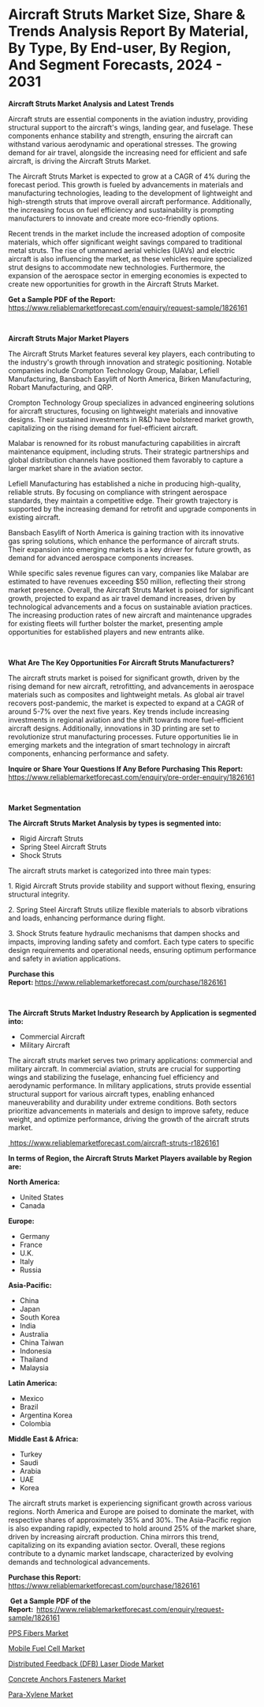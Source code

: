 <p><h1>Aircraft Struts Market Size, Share & Trends Analysis Report By Material, By Type, By End-user, By Region, And Segment Forecasts, 2024 - 2031</h1></p><p><strong>Aircraft Struts Market Analysis and Latest Trends</strong></p>
<p><p>Aircraft struts are essential components in the aviation industry, providing structural support to the aircraft's wings, landing gear, and fuselage. These components enhance stability and strength, ensuring the aircraft can withstand various aerodynamic and operational stresses. The growing demand for air travel, alongside the increasing need for efficient and safe aircraft, is driving the Aircraft Struts Market.</p><p>The Aircraft Struts Market is expected to grow at a CAGR of 4% during the forecast period. This growth is fueled by advancements in materials and manufacturing technologies, leading to the development of lightweight and high-strength struts that improve overall aircraft performance. Additionally, the increasing focus on fuel efficiency and sustainability is prompting manufacturers to innovate and create more eco-friendly options.</p><p>Recent trends in the market include the increased adoption of composite materials, which offer significant weight savings compared to traditional metal struts. The rise of unmanned aerial vehicles (UAVs) and electric aircraft is also influencing the market, as these vehicles require specialized strut designs to accommodate new technologies. Furthermore, the expansion of the aerospace sector in emerging economies is expected to create new opportunities for growth in the Aircraft Struts Market.</p></p>
<p><strong>Get a Sample PDF of the Report:&nbsp;</strong> <a href="https://www.reliablemarketforecast.com/enquiry/request-sample/1826161?utm_campaign=1110&utm_medium=2&utm_source=Github&utm_content=ia&utm_term=02112024&utm_id=aircraft-struts">https://www.reliablemarketforecast.com/enquiry/request-sample/1826161</a></p>
<p>&nbsp;</p>
<p><strong>Aircraft Struts Major Market Players</strong></p>
<p><p>The Aircraft Struts Market features several key players, each contributing to the industry's growth through innovation and strategic positioning. Notable companies include Crompton Technology Group, Malabar, Lefiell Manufacturing, Bansbach Easylift of North America, Birken Manufacturing, Robart Manufacturing, and QRP.</p><p>Crompton Technology Group specializes in advanced engineering solutions for aircraft structures, focusing on lightweight materials and innovative designs. Their sustained investments in R&D have bolstered market growth, capitalizing on the rising demand for fuel-efficient aircraft.</p><p>Malabar is renowned for its robust manufacturing capabilities in aircraft maintenance equipment, including struts. Their strategic partnerships and global distribution channels have positioned them favorably to capture a larger market share in the aviation sector.</p><p>Lefiell Manufacturing has established a niche in producing high-quality, reliable struts. By focusing on compliance with stringent aerospace standards, they maintain a competitive edge. Their growth trajectory is supported by the increasing demand for retrofit and upgrade components in existing aircraft.</p><p>Bansbach Easylift of North America is gaining traction with its innovative gas spring solutions, which enhance the performance of aircraft struts. Their expansion into emerging markets is a key driver for future growth, as demand for advanced aerospace components increases.</p><p>While specific sales revenue figures can vary, companies like Malabar are estimated to have revenues exceeding $50 million, reflecting their strong market presence. Overall, the Aircraft Struts Market is poised for significant growth, projected to expand as air travel demand increases, driven by technological advancements and a focus on sustainable aviation practices. The increasing production rates of new aircraft and maintenance upgrades for existing fleets will further bolster the market, presenting ample opportunities for established players and new entrants alike.</p></p>
<p>&nbsp;</p>
<p><strong>What Are The Key Opportunities For Aircraft Struts Manufacturers?</strong></p>
<p><p>The aircraft struts market is poised for significant growth, driven by the rising demand for new aircraft, retrofitting, and advancements in aerospace materials such as composites and lightweight metals. As global air travel recovers post-pandemic, the market is expected to expand at a CAGR of around 5-7% over the next five years. Key trends include increasing investments in regional aviation and the shift towards more fuel-efficient aircraft designs. Additionally, innovations in 3D printing are set to revolutionize strut manufacturing processes. Future opportunities lie in emerging markets and the integration of smart technology in aircraft components, enhancing performance and safety.</p></p>
<p><strong>Inquire or Share Your Questions If Any Before Purchasing This Report:</strong> <a href="https://www.reliablemarketforecast.com/enquiry/pre-order-enquiry/1826161?utm_campaign=1110&utm_medium=2&utm_source=Github&utm_content=ia&utm_term=02112024&utm_id=aircraft-struts">https://www.reliablemarketforecast.com/enquiry/pre-order-enquiry/1826161</a></p>
<p>&nbsp;</p>
<p><strong>Market Segmentation</strong></p>
<p><strong>The Aircraft Struts Market Analysis by types is segmented into:</strong></p>
<p><ul><li>Rigid Aircraft Struts</li><li>Spring Steel Aircraft Struts</li><li>Shock Struts</li></ul></p>
<p><p>The aircraft struts market is categorized into three main types: </p><p>1. Rigid Aircraft Struts provide stability and support without flexing, ensuring structural integrity.  </p><p>2. Spring Steel Aircraft Struts utilize flexible materials to absorb vibrations and loads, enhancing performance during flight.  </p><p>3. Shock Struts feature hydraulic mechanisms that dampen shocks and impacts, improving landing safety and comfort. Each type caters to specific design requirements and operational needs, ensuring optimum performance and safety in aviation applications.</p></p>
<p><strong>Purchase this Report:&nbsp;</strong><a href="https://www.reliablemarketforecast.com/purchase/1826161?utm_campaign=1110&utm_medium=2&utm_source=Github&utm_content=ia&utm_term=02112024&utm_id=aircraft-struts">https://www.reliablemarketforecast.com/purchase/1826161</a></p>
<p>&nbsp;</p>
<p><strong>The Aircraft Struts Market Industry Research by Application is segmented into:</strong></p>
<p><ul><li>Commercial Aircraft</li><li>Military Aircraft</li></ul></p>
<p><p>The aircraft struts market serves two primary applications: commercial and military aircraft. In commercial aviation, struts are crucial for supporting wings and stabilizing the fuselage, enhancing fuel efficiency and aerodynamic performance. In military applications, struts provide essential structural support for various aircraft types, enabling enhanced maneuverability and durability under extreme conditions. Both sectors prioritize advancements in materials and design to improve safety, reduce weight, and optimize performance, driving the growth of the aircraft struts market.</p></p>
<p><a href="https://www.reliablemarketforecast.com/aircraft-struts-r1826161?utm_campaign=1110&utm_medium=2&utm_source=Github&utm_content=ia&utm_term=02112024&utm_id=aircraft-struts">&nbsp;https://www.reliablemarketforecast.com/aircraft-struts-r1826161</a></p>
<p><strong>In terms of Region, the Aircraft Struts Market Players available by Region are:</strong></p>
<p>
    <p> <strong> North America: </strong>
        <ul>
            <li>United States</li>
            <li>Canada</li>
        </ul>
        </p> 
    <p> <strong> Europe: </strong>
        <ul>
            <li>Germany</li>
            <li>France</li>
            <li>U.K.</li>
            <li>Italy</li>
            <li>Russia</li>
        </ul>
        </p> 
    <p> <strong> Asia-Pacific: </strong>
        <ul>
            <li>China</li>
            <li>Japan</li>
            <li>South Korea</li>
            <li>India</li>
            <li>Australia</li>
            <li>China Taiwan</li>
            <li>Indonesia</li>
            <li>Thailand</li>
            <li>Malaysia</li>
        </ul>
        </p> 
    <p> <strong> Latin America: </strong>
        <ul>
            <li>Mexico</li>
            <li>Brazil</li>
            <li>Argentina Korea</li>
            <li>Colombia</li>
        </ul>
        </p> 
    <p> <strong> Middle East & Africa: </strong>
        <ul>
            <li>Turkey</li>
            <li>Saudi</li>
            <li>Arabia</li>
            <li>UAE</li>
            <li>Korea</li>
        </ul>
    </p>
    </p>
<p><p>The aircraft struts market is experiencing significant growth across various regions. North America and Europe are poised to dominate the market, with respective shares of approximately 35% and 30%. The Asia-Pacific region is also expanding rapidly, expected to hold around 25% of the market share, driven by increasing aircraft production. China mirrors this trend, capitalizing on its expanding aviation sector. Overall, these regions contribute to a dynamic market landscape, characterized by evolving demands and technological advancements.</p></p>
<p><strong>Purchase this Report: </strong><a href="https://www.reliablemarketforecast.com/purchase/1826161?utm_campaign=1110&utm_medium=2&utm_source=Github&utm_content=ia&utm_term=02112024&utm_id=aircraft-struts">https://www.reliablemarketforecast.com/purchase/1826161</a></p>
<p>&nbsp;<strong>Get a Sample PDF of the Report:&nbsp;&nbsp;</strong><a href="https://www.reliablemarketforecast.com/enquiry/request-sample/1826161?utm_campaign=1110&utm_medium=2&utm_source=Github&utm_content=ia&utm_term=02112024&utm_id=aircraft-struts">https://www.reliablemarketforecast.com/enquiry/request-sample/1826161</a></p>
<p><strong></strong></p>
<p><p><a href="https://www.linkedin.com/pulse/pps-fibers-market-global-trends-forecast-2024-2031-genius-market-ptgef?utm_campaign=1110&utm_medium=2&utm_source=Github&utm_content=ia&utm_term=02112024&utm_id=aircraft-struts">PPS Fibers Market</a></p><p><a href="https://github.com/destinybqdicha/Market-Research-Report-List-1/blob/main/mobile-fuel-cell-market.md?utm_campaign=1110&utm_medium=2&utm_source=Github&utm_content=ia&utm_term=02112024&utm_id=aircraft-struts">Mobile Fuel Cell Market</a></p><p><a href="https://issuu.com/reportprime-2/docs/distributed-feedback-dfb-laser-diod_fdaac677829104?utm_campaign=1110&utm_medium=2&utm_source=Github&utm_content=ia&utm_term=02112024&utm_id=aircraft-struts">Distributed Feedback (DFB) Laser Diode Market</a></p><p><a href="https://issuu.com/reportprime-2/docs/concrete-anchors-fasteners-market-s_6ac6041e3b8dd5?utm_campaign=1110&utm_medium=2&utm_source=Github&utm_content=ia&utm_term=02112024&utm_id=aircraft-struts">Concrete Anchors Fasteners Market</a></p><p><a href="https://www.linkedin.com/pulse/market-dynamics-future-trends-global-para-xylene-sector-forecasted-tvpof?utm_campaign=1110&utm_medium=2&utm_source=Github&utm_content=ia&utm_term=02112024&utm_id=aircraft-struts">Para-Xylene Market</a></p></p>